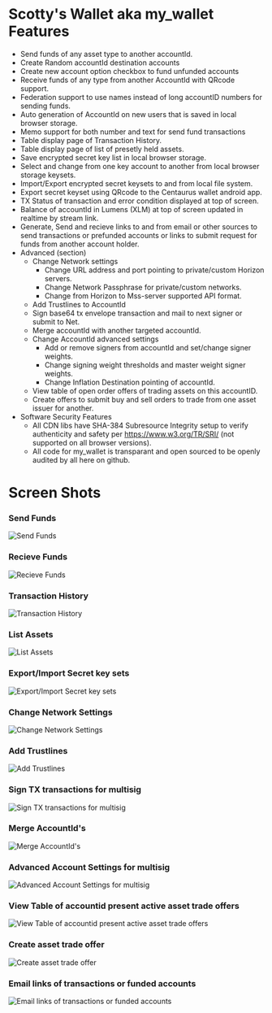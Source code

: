 # Scotty's Wallet aka my_wallet Features

* Send funds of any asset type to another accountId.
* Create Random accountId destination accounts 
* Create new account option checkbox to fund unfunded accounts
* Receive funds of any type from another AccountId with QRcode support.
* Federation support to use names instead of long accountID numbers for sending funds.
* Auto generation of AccountId on new users that is saved in local browser storage.
* Memo support for both number and text for send fund transactions
* Table display page of Transaction History.
* Table display page of list of presetly held assets.
* Save encrypted secret key list in local browser storage.
* Select and change from one key account to another from local browser storage keysets.
* Import/Export encrypted secret keysets to and from local file system.
* Export secret keyset using QRcode to the Centaurus wallet android app.
* TX Status of transaction and error condition displayed at top of screen. 
* Balance of accountId in Lumens (XLM) at top of screen updated in realtime by stream link.
* Generate, Send and recieve links to and from email or other sources to send transactions or prefunded accounts or links to submit request for funds from another account holder.
* Advanced (section)
  * Change Network settings 
     * Change URL address and port pointing to private/custom Horizon servers.
     * Change Network Passphrase for private/custom networks. 
     * Change from Horizon to Mss-server supported API format.
  * Add Trustlines to AccountId
  * Sign base64 tx envelope transaction and mail to next signer or submit to Net.
  * Merge accountId with another targeted accountId.
  * Change AccountId advanced settings
     * Add or remove signers from accountId and set/change signer weights.
     * Change signing weight thresholds and master weight signer weights.
     * Change Inflation Destination pointing of accountId.
  * View table of open order offers of trading assets on this accountID.
  * Create offers to submit buy and sell orders to trade from one asset issuer for another.
* Software Security Features
  * All CDN libs have SHA-384 Subresource Integrity setup to verify authenticity and safety per https://www.w3.org/TR/SRI/ (not supported on all browser versions).
  * All code for my_wallet is transparant and open sourced to be openly audited by all here on github.


# Screen Shots

### Send Funds
![Send Funds](https://sacarlson.github.io/my_wallet/screenshots/Screenshot.png)

### Recieve Funds
![Recieve Funds](https://sacarlson.github.io/my_wallet/screenshots/Screenshot1.png)

### Transaction History
![Transaction History](https://sacarlson.github.io/my_wallet/screenshots/Screenshot2.png)

### List Assets
![List Assets](https://sacarlson.github.io/my_wallet/screenshots/Screenshot3.png)

### Export/Import Secret key sets
![Export/Import Secret key sets](https://sacarlson.github.io/my_wallet/screenshots/Screenshot5.png)

### Change Network Settings
![Change Network Settings](https://sacarlson.github.io/my_wallet/screenshots/Screenshot6.png)

### Add Trustlines
![Add Trustlines](https://sacarlson.github.io/my_wallet/screenshots/Screenshot7.png)

### Sign TX transactions for multisig
![Sign TX transactions for multisig](https://sacarlson.github.io/my_wallet/screenshots/Screenshot8.png)

### Merge AccountId's 
![Merge AccountId's ](https://sacarlson.github.io/my_wallet/screenshots/Screenshot9.png)

### Advanced Account Settings for multisig
![Advanced Account Settings for multisig](https://sacarlson.github.io/my_wallet/screenshots/Screenshot10.png)

### View Table of accountid present active asset trade offers
![View Table of accountid present active asset trade offers](https://sacarlson.github.io/my_wallet/screenshots/Screenshot11.png)

### Create asset trade offer
![Create asset trade offer](https://sacarlson.github.io/my_wallet/screenshots/Screenshot12.png)

### Email links of transactions or funded accounts
![Email links of transactions or funded accounts](https://sacarlson.github.io/my_wallet/screenshots/Screenshot13.png)
